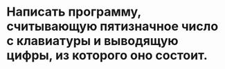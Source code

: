 # Написать программу, считывающую пятизначное число с клавиатуры и выводящую цифры, из которого оно состоит.
